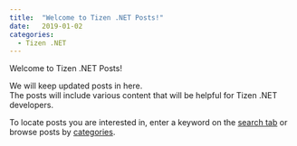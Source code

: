 ```yaml
---
title:  "Welcome to Tizen .NET Posts!"
date:   2019-01-02
categories:
  - Tizen .NET
---
```


Welcome to Tizen .NET Posts!

We will keep updated posts in here.<br/>
The posts will include various content that will be helpful for Tizen .NET developers.

To locate posts you are interested in, enter a keyword on the [search tab]({{site.url}}{{site.baseurl}}/search) or browse posts by [categories]({{site.url}}{{site.baseurl}}/categories).
